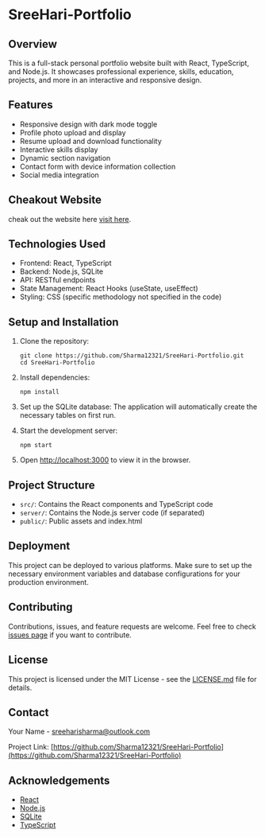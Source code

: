 # SreeHari-Portfolio

## Overview
This is a full-stack personal portfolio website built with React, TypeScript, and Node.js. It showcases professional experience, skills, education, projects, and more in an interactive and responsive design.

## Features
- Responsive design with dark mode toggle
- Profile photo upload and display
- Resume upload and download functionality
- Interactive skills display
- Dynamic section navigation
- Contact form with device information collection
- Social media integration

## Cheakout Website
cheak out the website here [visit here](https://sharma-sreehari.web.val.run).

## Technologies Used
- Frontend: React, TypeScript
- Backend: Node.js, SQLite
- API: RESTful endpoints
- State Management: React Hooks (useState, useEffect)
- Styling: CSS (specific methodology not specified in the code)

## Setup and Installation
1. Clone the repository:
   ```
   git clone https://github.com/Sharma12321/SreeHari-Portfolio.git
   cd SreeHari-Portfolio
   ```

2. Install dependencies:
   ```
   npm install
   ```

3. Set up the SQLite database:
   The application will automatically create the necessary tables on first run.

4. Start the development server:
   ```
   npm start
   ```

5. Open [http://localhost:3000](http://localhost:3000) to view it in the browser.

## Project Structure
- `src/`: Contains the React components and TypeScript code
- `server/`: Contains the Node.js server code (if separated)
- `public/`: Public assets and index.html

## Deployment
This project can be deployed to various platforms. Make sure to set up the necessary environment variables and database configurations for your production environment.

## Contributing
Contributions, issues, and feature requests are welcome. Feel free to check [issues page](https://github.com/Sharma12321/SreeHari-Portfolio/issues) if you want to contribute.

## License
This project is licensed under the MIT License - see the [LICENSE.md](LICENSE.md) file for details.

## Contact
Your Name - [sreeharisharma@outlook.com](mailto:sreeharisharma@outlook.com)

Project Link: [https://github.com/Sharma12321/SreeHari-Portfolio](https://github.com/Sharma12321/SreeHari-Portfolio)

## Acknowledgements
- [React](https://reactjs.org/)
- [Node.js](https://nodejs.org/)
- [SQLite](https://www.sqlite.org/)
- [TypeScript](https://www.typescriptlang.org/)
